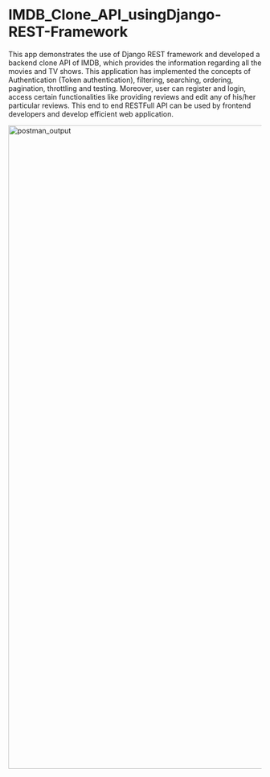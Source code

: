 # IMDB_Clone_API_usingDjango-REST-Framework
This app demonstrates the use of Django REST framework and developed a backend clone API of IMDB, which provides the information regarding all the movies and TV shows.
This application has implemented the concepts of Authentication (Token authentication), filtering, searching, ordering, pagination, throttling and testing. Moreover, 
user can register and login, access certain functionalities like providing reviews and edit any of his/her particular reviews. 
This end to end RESTFull API can be used by frontend developers and develop efficient web application.

<img width="1280" alt="postman_output" src="https://user-images.githubusercontent.com/77804059/177177459-f2deebba-d122-4738-8ed3-5d0ee608f1b2.png">
